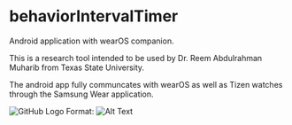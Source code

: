 # behaviorIntervalTimer
Android application with wearOS companion.

This is a research tool intended to be used by Dr. Reem Abdulrahman Muharib from Texas State University. 

The android app fully communcates with wearOS as well as Tizen watches through the Samsung Wear application.

![GitHub Logo](/images/logo.png)
Format: ![Alt Text](url)
